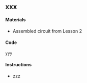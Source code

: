 ## xxx

#### Materials
 - Assembled circuit from Lesson 2

#### Code
```Python
yyy
```

#### Instructions
 - zzz
